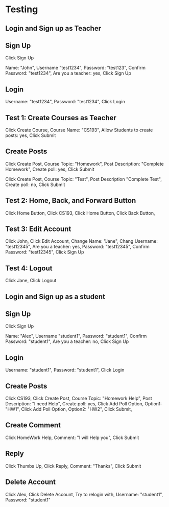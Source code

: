 # Testing

## Login and Sign up as Teacher

## Sign Up
Click Sign Up

Name: "John",
Username "test1234",
Password: "test123",
Confirm Password: "test1234",
Are you a teacher: yes,
Click Sign Up

## Login
Username: "test1234",
Password: "test1234",
Click Login

## Test 1: Create Courses as Teacher
Click Create Course,
Course Name: "CS193",
Allow Students to create posts: yes,
Click Submit

## Create Posts
Click Create Post,
Course Topic: "Homework",
Post Description: "Complete Homework",
Create poll: yes,
Click Submit

Click Create Post,
Course Topic: "Test",
Post Description "Complete Test",
Create poll: no,
Click Submit

## Test 2: Home, Back, and Forward Button
Click Home Button,
Click CS193,
Click Home Button,
Click Back Button,

## Test 3: Edit Account
Click John,
Click Edit Account,
Change Name: "Jane",
Chang Username: "test12345",
Are you a teacher: yes,
Password: "test12345",
Confirm Password: "test12345",
Click Sign Up

## Test 4: Logout
Click Jane,
Click Logout

## Login and Sign up as a student

## Sign Up
Click Sign Up

Name: "Alex",
Username "student1",
Password: "student1",
Confirm Password: "student1",
Are you a teacher: no,
Click Sign Up

## Login
Username: "student1",
Password: "student1",
Click Login

## Create Posts
Click CS193,
Click Create Post,
Course Topic: "Homework Help",
Post Description: "I need Help",
Create poll: yes,
Click Add Poll Option,
Option1: "HW1",
Click Add Poll Option,
Option2: "HW2",
Click Submit,

## Create Comment
Click HomeWork Help,
Comment: "I will Help you",
Click Submit

## Reply
Click Thumbs Up,
Click Reply,
Comment: "Thanks",
Click Submit

## Delete Account
Click Alex,
Click Delete Account,
Try to relogin with,
Username: "student1",
Password: "student1"



